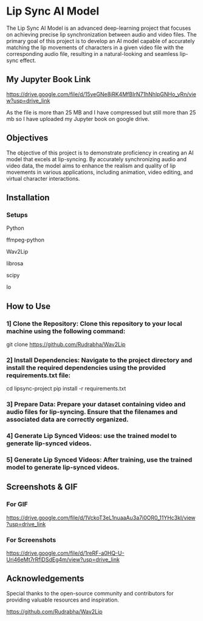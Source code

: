 
# Lip Sync AI Model

The Lip Sync AI Model is an advanced deep-learning project that focuses on achieving precise lip synchronization between audio and video files. The primary goal of this project is to develop an AI model capable of accurately matching the lip movements of characters in a given video file with the corresponding audio file, resulting in a natural-looking and seamless lip-sync effect.

## My Jupyter Book Link
https://drive.google.com/file/d/15yeGNe8jRK4MfBIrN71hNhlpGNHo_yRn/view?usp=drive_link

As the file is more than 25 MB and I have compressed but still more than 25 mb so I have uploaded my Jupyter book on google drive.

## Objectives

The objective of this project is to demonstrate proficiency in creating an AI model that excels at lip-syncing. By accurately synchronizing audio and video data, the model aims to enhance the realism and quality of lip movements in various applications, including animation, video editing, and virtual character interactions.
## Installation
### Setups
Python 

ffmpeg-python

Wav2Lip

librosa

scipy

Io
## How to Use

### 1] Clone the Repository: Clone this repository to your local machine using the following command:

git clone https://github.com/Rudrabha/Wav2Lip

### 2] Install Dependencies: Navigate to the project directory and install the required dependencies using the provided requirements.txt file:

cd lipsync-project
pip install -r requirements.txt

### 3] Prepare Data: Prepare your dataset containing video and audio files for lip-syncing. Ensure that the filenames and associated data are correctly organized.

### 4] Generate Lip Synced Videos: use the trained model to generate lip-synced videos.

### 5] Generate Lip Synced Videos: After training, use the trained model to generate lip-synced videos.
## Screenshots & GIF

### For GIF
https://drive.google.com/file/d/1VckoT3eL1nuaaAu3a7i0OR0_11YHc3kI/view?usp=drive_link

### For Screenshots
https://drive.google.com/file/d/1reRF-a0HQ-U-Uri46eMt7rRflDSdEg4m/view?usp=drive_link
## Acknowledgements

Special thanks to the open-source community and contributors for providing valuable resources and inspiration.

https://github.com/Rudrabha/Wav2Lip



